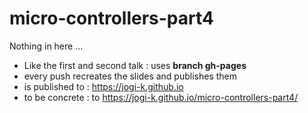 # micro-controllers-part4

Nothing in here ...

* Like the first and second talk : uses **branch gh-pages**
* every push recreates the slides and publishes them
* is published to : https://jogi-k.github.io
* to be concrete : to https://jogi-k.github.io/micro-controllers-part4/
